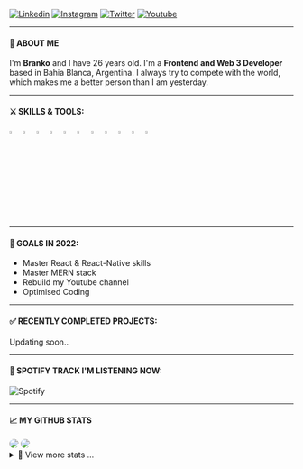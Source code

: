 [![Linkedin](https://img.shields.io/badge/-LinkedIn-blue?style=flat-square&logo=Linkedin&logoColor=white)](https://www.linkedin.com/in/pari-tomar-8b1370187/)
[![Instagram](https://img.shields.io/badge/-Instagram-ff69bf?style=flat-square&logo=Instagram&logoColor=white)](https://www.instagram.com/developrrr/)
[![Twitter](https://img.shields.io/badge/-Twitter-blue?style=flat-square&logo=Twitter&logoColor=white)](https://twitter.com/tomarpari90)
[![Youtube](https://img.shields.io/badge/-Youtube-red?style=flat-square&logo=Youtube&logoColor=white)](https://www.youtube.com/channel/UCVSe97YFiKIPQQoVjv7VDfg)

---

#### 👦 ABOUT ME

I'm **Branko** and I have 26 years old. I'm a **Frontend and Web 3 Developer** based in Bahia Blanca, Argentina. I always try to compete with the world, which makes me a better person than I am yesterday.

---

#### ⚔ SKILLS & TOOLS:

<p>

<code><img width="4%" src="https://cdn.worldvectorlogo.com/logos/solidity.svg"></code>
<code><img width="4%" src="https://www.vectorlogo.zone/logos/nodejs/nodejs-icon.svg"></code>
<code><img width="4%" src="https://cdn.worldvectorlogo.com/logos/mongodb-icon-1.svg"></code>
<code><img width="4%" src="https://www.vectorlogo.zone/logos/reactjs/reactjs-icon.svg"></code>
<code><img width="4%" src="https://www.vectorlogo.zone/logos/firebase/firebase-icon.svg"></code>
<code><img width="4%" src="https://www.vectorlogo.zone/logos/w3_html5/w3_html5-icon.svg"></code>
<code><img width="4%" src="https://www.vectorlogo.zone/logos/sass-lang/sass-lang-icon.svg"></code>
<code><img width="4%" src="https://www.vectorlogo.zone/logos/visualstudio_code/visualstudio_code-icon.svg"></code>
<code><img width="4%" src="https://cdn.worldvectorlogo.com/logos/tailwindcss.svg"></code>
<code><img width="4%" src="https://cdn.worldvectorlogo.com/logos/adobe-photoshop-cs6.svg"></code>
<code><img width="4%" src="https://www.vectorlogo.zone/logos/git-scm/git-scm-icon.svg"></code>

</p>

---

#### 🎯 GOALS IN 2022:

- Master React & React-Native skills
- Master MERN stack
- Rebuild my Youtube channel
- Optimised Coding

---

#### ✅ RECENTLY COMPLETED PROJECTS:

<p>Updating soon..</p>
<!-- <p style="display:flex">
    <a href="https://github.com/phanison898/linked-in-clone">
        <img width=240 src="https://media.giphy.com/media/PTQn2S6X7XtsPD6j5j/giphy.gif" />
    </a>
    <a href="https://github.com/phanison898/facebook-clone">
        <img width=240 src="https://media.giphy.com/media/ZBrjiNNMqqoiZFGTyV/giphy.gif" />
    </a>

</p> -->

---

<h4>📀 SPOTIFY TRACK I'M LISTENING NOW: <img width="11px" src="https://media.istockphoto.com/vectors/headphones-vector-icon-on-transparent-background-headphones-icon-vector-id1013495712" /></h4>

![Spotify](https://novatorem-phanison898.vercel.app/api/spotify)

---

#### 📈 MY GITHUB STATS

<img style="border-radius:10px" src="https://github-readme-stats.vercel.app/api?username=paritomarrr&show_icons=true&theme=radical" />

<img style="border-radius:10px" src="https://github-readme-streak-stats.herokuapp.com/?user=paritomarrr&show_icons=true&theme=radical" />

<details>
<summary>📌 View more stats ...</summary>
<br>
    
<!--START_SECTION:waka-->
**I'm a Day 🦉**

```text
🌞 Morning    73 commits     ████░░░░░░░░░░░░░░░░░░░░░   18.67%
🌆 Daytime    97 commits     ██████░░░░░░░░░░░░░░░░░░░   24.81%
🌃 Evening    133 commits    ████████░░░░░░░░░░░░░░░░░   34.02%
🌙 Night      88 commits     █████░░░░░░░░░░░░░░░░░░░░   22.51%

```

📅 **I'm Most Productive on Wednesdays**

```text
Monday       25 commits     █░░░░░░░░░░░░░░░░░░░░░░░░   6.39%
Tuesday      71 commits     ████░░░░░░░░░░░░░░░░░░░░░   18.16%
Wednesday    85 commits     █████░░░░░░░░░░░░░░░░░░░░   21.74%
Thursday     68 commits     ████░░░░░░░░░░░░░░░░░░░░░   17.39%
Friday       27 commits     █░░░░░░░░░░░░░░░░░░░░░░░░   6.91%
Saturday     57 commits     ███░░░░░░░░░░░░░░░░░░░░░░   14.58%
Sunday       58 commits     ███░░░░░░░░░░░░░░░░░░░░░░   14.83%

```

📊 **This Week I Spent My Time On**

```text
⌚︎ Time Zone: America/Buenos_Aires

💬 Programming Languages:
Javascript, Solidity

🐱‍💻 Projects:
Updating soon



```

**I Mostly Code in JavaScript**

```text
JavaScript               7 repos             █████████████░░░░░░░░░░░░   53.85%
HTML                     3 repos             █████░░░░░░░░░░░░░░░░░░░░   33.08%
Solidity                     2 repos         ███░░░░░░░░░░░░░░░░░░░░░░   15.38%

```

Last Updated on 14/11/2022 00:21:25 UTC

<!--END_SECTION:waka-->

</details>
